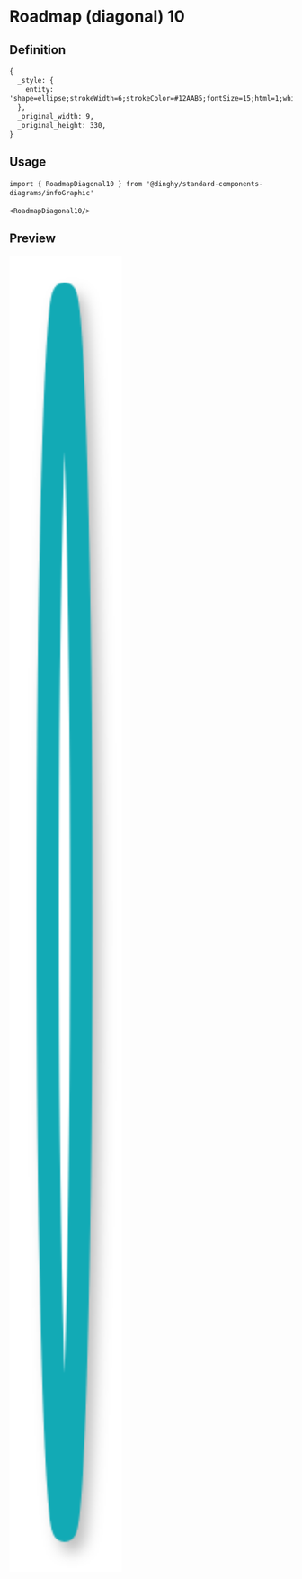 # Roadmap (diagonal) 10

## Definition

```
{
  _style: { 
    entity: 'shape=ellipse;strokeWidth=6;strokeColor=#12AAB5;fontSize=15;html=1;whiteSpace=wrap;fontStyle=1;fontColor=#12AAB5;shadow=1;',
  },
  _original_width: 9,
  _original_height: 330,
}
```

## Usage

```
import { RoadmapDiagonal10 } from '@dinghy/standard-components-diagrams/infoGraphic'

<RoadmapDiagonal10/>
```

## Preview

<img src="./roadmap-diagonal-10.png" width="200"/>
